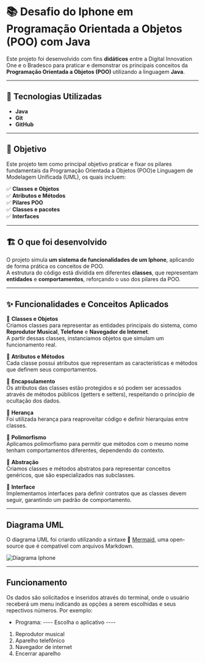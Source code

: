 # 📚 Desafio do Iphone em Programação Orientada a Objetos (POO) com Java

Este projeto foi desenvolvido com fins **didáticos** entre a Digital Innovation One e o Bradesco para praticar e demonstrar os principais conceitos da **Programação Orientada a Objetos (POO)** utilizando a linguagem **Java**.

---

## 🧰 Tecnologias Utilizadas

- **Java**
- **Git**
- **GitHub**

---

## 🎯 Objetivo

Este projeto tem como principal objetivo praticar e fixar os pilares fundamentais da Programação Orientada a Objetos (POO)e Linguagem de Modelagem Unificada (UML), os quais incluem:  


✅ **Classes e Objetos**  
✅ **Atributos e Métodos**  
✅ **Pilares POO**  
✅ **Classes e pacotes**  
✅ **Interfaces**

---

## 🏗️ O que foi desenvolvido

O projeto simula **um sistema de funcionalidades de um Iphone**, aplicando de forma prática os conceitos de POO.  
A estrutura do código está dividida em diferentes **classes**, que representam **entidades** e **comportamentos**, reforçando o uso dos pilares da POO.

---

## ✨ Funcionalidades e Conceitos Aplicados

🔹 **Classes e Objetos**  
Criamos classes para representar as entidades principais do sistema, como **Reprodutor Musical**, **Telefone** e **Navegador de Internet**.  
A partir dessas classes, instanciamos objetos que simulam um funcionamento real.

🔹 **Atributos e Métodos**  
Cada classe possui atributos que representam as características e métodos que definem seus comportamentos.

🔹 **Encapsulamento**  
Os atributos das classes estão protegidos e só podem ser acessados através de métodos públicos (getters e setters), respeitando o princípio de ocultação dos dados.

🔹 **Herança**  
Foi utilizada herança para reaproveitar código e definir hierarquias entre classes.

🔹 **Polimorfismo**  
Aplicamos polimorfismo para permitir que métodos com o mesmo nome tenham comportamentos diferentes, dependendo do contexto.

🔹 **Abstração**  
Criamos classes e métodos abstratos para representar conceitos genéricos, que são especializados nas subclasses.

🔹 **Interface**  
Implementamos interfaces para definir contratos que as classes devem seguir, garantindo um padrão de comportamento.

---

## Diagrama UML

O diagrama UML foi criardo utilizando a sintaxe 🔗 [Mermaid](https://www.mermaidchart.com/play?utm_source=mermaid_js&utm_medium=banner_ad&utm_campaign=teams_C#pako:eNp1U-9r2zAQ_VeuLhkp1CPN2rH5w1h-N2XpPiwbDPxFts6xFkcKkpzUhP7vO8l2YlZmiNBJ77073bucglRxDKIgK9QxzZm2sJ7GsteDZzo3sQT6Rv04yFgSZSysVGnLBOGHJShqWJSCYxzc1MDxW-CKbRHmrfgZKe--nkCkSkbgKNEGd3FwC3tl3EHi9nkEw_vXGj7xwk43UWobqj1K-IZMS1gpfck_PcXBT4NgcwTkwiodB42CHPZXTFZgcrZHc0PZ_S4CjgWrGtCsXyepQfBLmJIVMPNKTYr5uZI0x4NWMiz3MOIcJPULhASrVJEwfa5pcSGo3Q6lDbmyBkZLoI5cGvJ4hjGt1TEsMLPw3b2TkCRrqM9A9PLMWHaE6W6NLxe1p_4brXW1JzdQ75jgYCpp2QuBvdUzvkEgLySmVihpIEF7REotOzMAYfgFxn6d-FXewTuY0k8Om-7TMYxLUXBgksMUjdhID535dd6BOZfoYe544dfHzmVb5R_jr2rYU1PsUnJxENwZ41tubFUIuXkPa1154w-1a7X_rR2Q0R6ZETSzDeOqzugipApTVSgdXc_9dwuZKIroejQaDFxkrFZbbOMucfEvsYUOBpNPDx9aoTrqEpf_Iw4_fxxeKqij5u2_VQkpk8D8vFka0aOwOdijoj9NLw7Addy4cWFAxl8Fr38BbsswyQ), uma open-source que é compatível com arquivos Markdown.


![Diagrama Iphone](https://github.com/user-attachments/assets/277a2d6a-56ab-47b3-af3c-55b6e1273152)

---

## Funcionamento

Os dados são solicitados e inseridos através do terminal, onde o usuário receberá um menu indicando as opções a serem escolhidas e seus repectivos números. Por exemplo:

- Programa:
---- Escolha o aplicativo ----
1. Reprodutor musical
2. Aparelho telefônico
3. Navegador de internet
4. Encerrar aparelho
